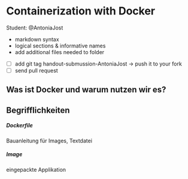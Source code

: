 # Containerization with Docker

Student: @AntoniaJost

- markdown syntax
- logical sections & informative names
- add additional files needed to folder

- [ ] add git tag handout-submussion-AntoniaJost -> push it to your fork
- [ ] send pull request

## Was ist Docker und warum nutzen wir es?

## Begrifflichkeiten

##### Dockerfile
Bauanleitung für Images, Textdatei
##### Image
eingepackte Applikation
